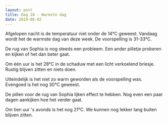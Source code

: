 ```yaml
---
layout: post
title: Dag 10 - Warmste dag
date: 2019-06-02
---
```

Afgelopen nacht is de temperatuur niet onder de 14°C geweest. Vandaag wordt het de warmste dag van deze week. De voorspelling is 31-33°C.  

De rug van Sophia is nog steeds een probleem. Een ander pilletje proberen en kijken of het dan beter gaat.  

Om één uur is het 28°C in de schaduw met een licht verkoelend briesje. Rustig blijven zitten en niets doen.  

Uiteindelijk is het niet zo warm geworden als de voorspelling was. Evengoed is het nog 30°C geweest.  

De pillen voor de rug van Sophia lijken effect te hebben. Nog even een paar dagen aankijken hoe het verder gaat.  

Om tien uur 's avonds is het nog 21°C. We kunnen nog lekker lang buiten blijven zitten.

